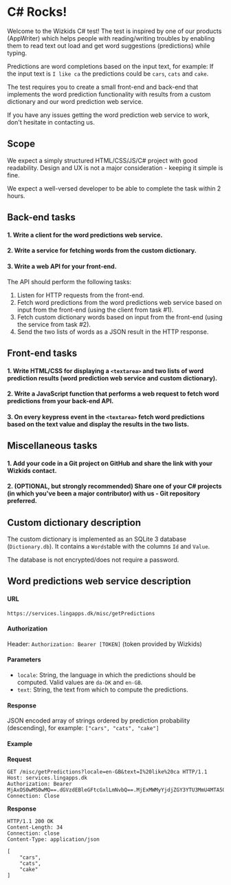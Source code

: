 # C# Rocks!

Welcome to the Wizkids C# test!
The test is inspired by one of our products (AppWriter) which helps people with reading/writing troubles by enabling them to read text out load and get word suggestions (predictions) while typing.

Predictions are word completions based on the input text, for example:
If the input text is `I like ca` the predictions could be `cars`, `cats` and `cake`.

The test requires you to create a small front-end and back-end that implements the word prediction functionality with results from a custom dictionary and our word prediction web service.

If you have any issues getting the word prediction web service to work, don't hesitate in contacting us.

## Scope

We expect a simply structured HTML/CSS/JS/C# project with good readability. Design and UX is not a major consideration - keeping it simple is fine.

We expect a well-versed developer to be able to complete the task within 2 hours.

## Back-end tasks

#### 1. Write a client for the word predictions web service.

#### 2. Write a service for fetching words from the custom dictionary.

#### 3. Write a web API for your front-end.

The API should perform the following tasks:

1. Listen for HTTP requests from the front-end.
2. Fetch word predictions from the word predictions web service based on input from the front-end (using the client from task #1).
3. Fetch custom dictionary words based on input from the front-end (using the service from task #2).
4. Send the two lists of words as a JSON result in the HTTP response.


## Front-end tasks

#### 1. Write HTML/CSS for displaying a `<textarea>` and two lists of word prediction results (word prediction web service and custom dictionary).

#### 2. Write a JavaScript function that performs a web request to fetch word predictions from your back-end API.

#### 3. On every keypress event in the `<textarea>` fetch word predictions based on the text value and display the results in the two lists.


## Miscellaneous tasks

#### 1. Add your code in a Git project on GitHub and share the link with your Wizkids contact.

#### 2. (OPTIONAL, but strongly recommended) Share one of your C# projects (in which you've been a major contributor) with us - Git repository preferred.

## Custom dictionary description

The custom dictionary is implemented as an SQLite 3 database (`Dictionary.db`). It contains a `Words`table with the columns `Id` and `Value`.

The database is not encrypted/does not require a password.


## Word predictions web service description

#### URL
`https://services.lingapps.dk/misc/getPredictions`

#### Authorization
Header: `Authorization: Bearer [TOKEN]` (token provided by Wizkids)

#### Parameters
  - `locale`: String, the language in which the predictions should be computed. Valid values are `da-DK` and `en-GB`.
  - `text`: String, the text from which to compute the predictions.

#### Response
JSON encoded array of strings ordered by prediction probability (descending), for example:
`["cars", "cats", "cake"]`

#### Example

**Request**
```
GET /misc/getPredictions?locale=en-GB&text=I%20like%20ca HTTP/1.1
Host: services.lingapps.dk
Authorization: Bearer MjAxOS0wMS0wMQ==.dGVzdEBleGFtcGxlLmNvbQ==.MjExMWMyYjdjZGY3YTU3MmU4MTA5OWY0MDgyMmM0OTk=
Connection: Close

```
**Response**
```
HTTP/1.1 200 OK
Content-Length: 34
Connection: close
Content-Type: application/json

[
    "cars",
    "cats",
    "cake"
]
```
